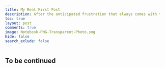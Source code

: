 ```yaml
---
title: My Real First Post
description: After the anticipated frustration that always comes with the study of computer science, professional high school student Drew Reed has, in fact, made a website.
toc: true
layout: post
comments: true
image: Notebook-PNG-Transparent-Photo.png
hide: false
search_exlude: false
---
```


## To be continued